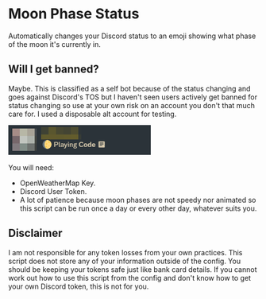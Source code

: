 # Moon Phase Status

Automatically changes your Discord status to an emoji showing what phase of the moon it's currently in.

## Will I get banned?

Maybe. This is classified as a self bot because of the status changing and goes against Discord's TOS but I haven't seen users actively get banned for status changing so use at your own risk on an account you don't that much care for. I used a disposable alt account for testing.

![Status Preview](assets/status.png)

You will need:

- OpenWeatherMap Key.
- Discord User Token.
- A lot of patience because moon phases are not speedy nor animated so this script can be run once a day or every other day, whatever suits you.

## Disclaimer

I am not responsible for any token losses from your own practices. This script does not store any of your information outside of the config. You should be keeping your tokens safe just like bank card details. If you cannot work out how to use this script from the config and don't know how to get your own Discord token, this is not for you.
